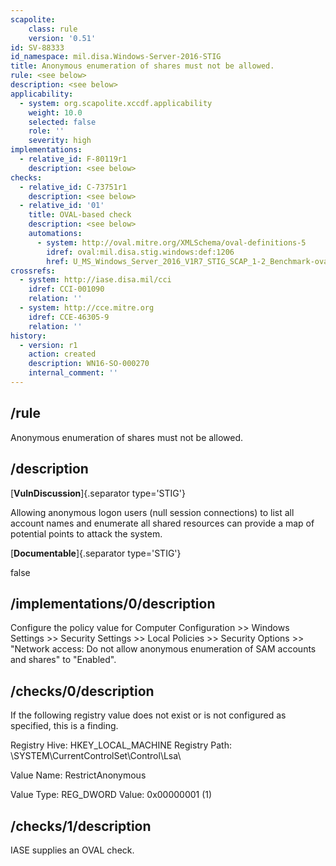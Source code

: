 ```yaml
---
scapolite:
    class: rule
    version: '0.51'
id: SV-88333
id_namespace: mil.disa.Windows-Server-2016-STIG
title: Anonymous enumeration of shares must not be allowed.
rule: <see below>
description: <see below>
applicability:
  - system: org.scapolite.xccdf.applicability
    weight: 10.0
    selected: false
    role: ''
    severity: high
implementations:
  - relative_id: F-80119r1
    description: <see below>
checks:
  - relative_id: C-73751r1
    description: <see below>
  - relative_id: '01'
    title: OVAL-based check
    description: <see below>
    automations:
      - system: http://oval.mitre.org/XMLSchema/oval-definitions-5
        idref: oval:mil.disa.stig.windows:def:1206
        href: U_MS_Windows_Server_2016_V1R7_STIG_SCAP_1-2_Benchmark-oval.xml
crossrefs:
  - system: http://iase.disa.mil/cci
    idref: CCI-001090
    relation: ''
  - system: http://cce.mitre.org
    idref: CCE-46305-9
    relation: ''
history:
  - version: r1
    action: created
    description: WN16-SO-000270
    internal_comment: ''
---
```



## /rule

Anonymous enumeration of shares must not be allowed.

## /description

[**VulnDiscussion**]{.separator type='STIG'}

Allowing anonymous logon users (null session connections) to list all account names and enumerate all shared resources can provide a map of potential points to attack the system.

[**Documentable**]{.separator type='STIG'}

false

## /implementations/0/description

Configure the policy value for Computer Configuration >> Windows Settings >> Security Settings >> Local Policies >> Security Options >> "Network access: Do not allow anonymous enumeration of SAM accounts and shares" to "Enabled".

## /checks/0/description

If the following registry value does not exist or is not configured as specified, this is a finding.

Registry Hive: HKEY_LOCAL_MACHINE
Registry Path: \SYSTEM\CurrentControlSet\Control\Lsa\

Value Name: RestrictAnonymous

Value Type: REG_DWORD
Value: 0x00000001 (1)

## /checks/1/description

IASE supplies an OVAL check.
